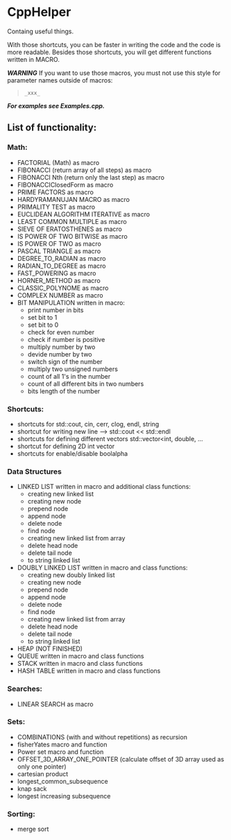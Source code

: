 # CppHelper
Containg useful things.

With those shortcuts, you can be faster in writing the code and the code is more readable.
Besides those shortcuts, you will get different functions written in MACRO.


_**WARNING**_
If you want to use those macros, you must not use this style for parameter names outside of macros: 
> `_xxx_`

_**For examples see Examples.cpp.**_

## List of functionality:
### Math:
- FACTORIAL (Math) as macro
- FIBONACCI (return array of all steps) as macro
- FIBONACCI Nth (return only the last step) as macro
- FIBONACCIClosedForm as macro
- PRIME FACTORS as macro
- HARDYRAMANUJAN MACRO as macro
- PRIMALITY TEST as macro
- EUCLIDEAN ALGORITHM ITERATIVE as macro
- LEAST COMMON MULTIPLE as macro
- SIEVE OF ERATOSTHENES as macro
- IS POWER OF TWO BITWISE as macro
- IS POWER OF TWO as macro
- PASCAL TRIANGLE as macro
- DEGREE_TO_RADIAN as macro
- RADIAN_TO_DEGREE as macro
- FAST_POWERING as macro
- HORNER_METHOD as macro
- CLASSIC_POLYNOME as macro
- COMPLEX NUMBER as macro
- BIT MANIPULATION written in macro:
    - print number in bits
    - set bit to 1
    - set bit to 0
    - check for even number
    - check if number is positive
    - multiply number by two
    - devide number by two
    - switch sign of the number
    - multiply two unsigned numbers
    - count of all 1's in the number
    - count of all different bits in two numbers
    - bits length of the number

### Shortcuts:
- shortcuts for std::cout, cin, cerr, clog, endl, string
- shortcut for writing new line --> std::cout << std::endl
- shortcuts for defining different vectors std::vector<int, double, ...
- shortcut for defining 2D int vector
- shortcuts for enable/disable boolalpha

### Data Structures
- LINKED LIST written in macro and additional class functions:
    - creating new linked list
    - creating new node
    - prepend node
    - append node
    - delete node
    - find node
    - creating new linked list from array
    - delete head node
    - delete tail node
    - to string linked list
- DOUBLY LINKED LIST written in macro and class functions:
    - creating new doubly linked list
    - creating new node
    - prepend node
    - append node
    - delete node
    - find node
    - creating new linked list from array
    - delete head node
    - delete tail node
    - to string linked list
- HEAP (NOT FINISHED)
- QUEUE written in macro and class functions
- STACK written in macro and class functions
- HASH TABLE written in macro and class functions

### Searches:
- LINEAR SEARCH as macro

### Sets:
- COMBINATIONS (with and without repetitions) as recursion
- fisherYates macro and function
- Power set macro and function
- OFFSET_3D_ARRAY_ONE_POINTER (calculate offset of 3D array used as only one pointer)
- cartesian product
- longest_common_subsequence
- knap sack
- longest increasing subsequence

### Sorting:
- merge sort

